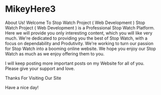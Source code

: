 # MikeyHere3
About Us!
Welcome To Stop Watch Project ( Web Development )
Stop Watch Project ( Web Development ) is a Professional Stop Watch Platform. Here we will provide you only interesting content, which you will like very much. We're dedicated to providing you the best of Stop Watch, with a focus on dependability and Produtivity. We're working to turn our passion for Stop Watch into a booming online website. We hope you enjoy our Stop Watch as much as we enjoy offering them to you.

I will keep posting more important posts on my Website for all of you. Please give your support and love.

Thanks For Visiting Our Site

Have a nice day!
